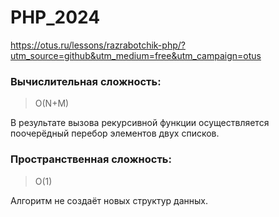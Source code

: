 # PHP_2024

https://otus.ru/lessons/razrabotchik-php/?utm_source=github&utm_medium=free&utm_campaign=otus


### Вычислительная сложность:
> O(N+M)

В результате вызова рекурсивной функции осуществляется поочерёдный перебор элементов двух списков.

### Пространственная сложность:
> O(1)

Алгоритм не создаёт новых структур данных.
